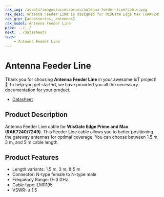 ```yaml
---
rak_img: /assets/images/accessories/antenna-feeder-line/cable.png
rak_desc: Antenna Feeder Line is designed for WisGate Edge Max (RAK7249) Lightning Protection. This antenna feeder line is an NJ-NF adapter cable with a length of 3m and 5m, a cable type of LMR195, and an N-type connector as the antenna feeder.
rak_grp: [accessories, antennas]
rak_model: Antenna Feeder Line
prev: ../../
next: ../Datasheet/
tags:
    - Antenna Feeder Line
---
```



# Antenna Feeder Line

Thank you for choosing **Antenna Feeder Line** in your awesome IoT project! 🎉 To help you get started, we have provided you all the necessary documentation for your product.

* [Datasheet](../Datasheet/)

## Product Description

Antenna Feeder Line cable for **WisGate Edge Prime and Max (RAK7240/7249).**  This Feeder Line cable allows you to better positioning the gateway antennas for optimal coverage. You can choose between 1.5&nbsp;m, 3&nbsp;m, and 5&nbsp;m cable length.

## Product Features

- Length variants: 1.5&nbsp;m, 3&nbsp;m, & 5&nbsp;m
- Connector: N-type female to N-type male
- Frequency Range: 0~3&nbsp;GHz
- Cable type: LMR195
- VSWR: ≤ 1.5
